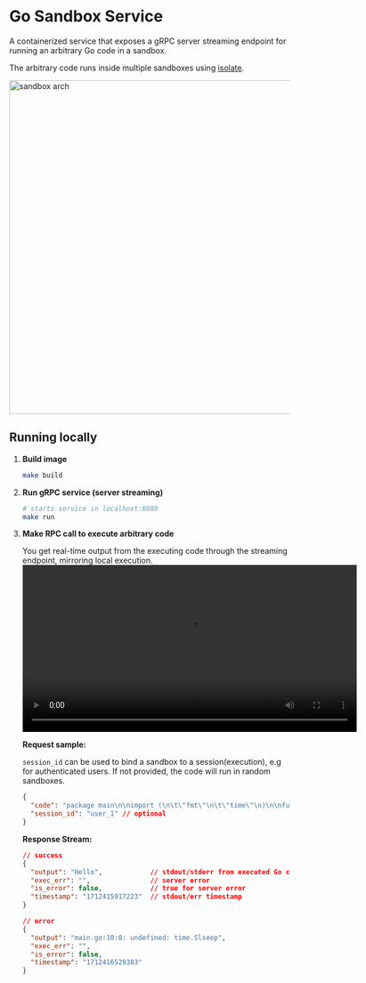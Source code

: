 # Go Sandbox Service

A containerized service that exposes a gRPC server streaming endpoint for running an arbitrary Go code in a sandbox.

The arbitrary code runs inside multiple sandboxes using [isolate](https://github.com/ioi/isolate).

<img src="https://github.com/nirdosh17/go-sandbox/assets/5920689/d71453d4-6843-42cf-a09e-23d668f6e72d" width="600" alt="sandbox arch" />


## Running locally
1. **Build image**
    ```bash
    make build
    ```
2. **Run gRPC service (server streaming)**
    ```bash
    # starts service in localhost:8080
    make run
    ```
3. **Make RPC call to execute arbitrary code**

    You get real-time output from the executing code through the streaming endpoint, mirroring local execution.
    <video src="https://github.com/nirdosh17/go-sandbox/assets/5920689/cd67a4a3-ef32-43fa-bd33-969c34abc124" width="600" alt="sandbox api call demo" />

    **Request sample:**

    `session_id` can be used to bind a sandbox to a session(execution), e.g for authenticated users. If not provided, the code will run in random sandboxes.

    ```json
    {
      "code": "package main\n\nimport (\n\t\"fmt\"\n\t\"time\"\n)\n\nfunc main() {\n\tfor i := 0; i < 3; i++ {\n\t\ttime.Sleep(time.Second)\n\t\tfmt.Println(\"Hello\", i)\n\t}\n\n}\n",
      "session_id": "user_1" // optional
    }
    ```

    **Response Stream:**

    ```json
    // success
    {
      "output": "Hello",            // stdout/stderr from executed Go code
      "exec_err": "",               // server error
      "is_error": false,            // true for server error
      "timestamp": "1712415917223"  // stdout/err timestamp
    }
    ```
    ```json
    // error
    {
      "output": "main.go:10:8: undefined: time.Slseep",
      "exec_err": "",
      "is_error": false,
      "timestamp": "1712416529383"
    }
    ```
